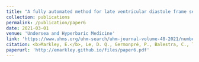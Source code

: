 ```yaml
---
title: "A fully automated method for late ventricular diastole frame selection in post-dive echocardiography without ECG gating"
collection: publications
permalink: /publication/paper6
date: 2021-03-01
venue: 'Undersea and Hyperbaric Medicine'
link: 'https://www.uhms.org/uhm-search/uhm-journal-volume-48-2021/number-1/a-fully-automated-method-for-late-ventricular-diastole-frame-selection-in-post-dive-echocardiography-without-ecg-gating.html'
citation: <b>Markley, E.</b>, Le, D. Q., Germonpré, P., Balestra, C., Tillmans, F., Denoble, P. J., Freiberger, J. J., Moon, R. E., Dayton, P. A., &amp; Papadopoulou, V. (2021). A fully automated method for late ventricular diastole frame selection in post-dive echocardiography without ECG gating. <i>Undersea and Hyperbaric Medicine</i>. 48(01), 73–80.  https://doi.org/10.22462/01.03.2021.9'
paperurl: 'http://emarkley.github.io/files/paper6.pdf'
---
```

 
